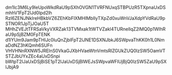 dm1lc3M6Ly9leUpoWkdRaU9pSXhOVGN1TVRFNUxqSTBPUzR5TXpnaUxDSmhhV1FpT2lJd0lpd2lh
Rzl6ZENJNklreHBkbVZ6ZEhKbFlXMHlMblIyTXpZd0xuWnVJaXdpYVdRaU9pSTNOR1JpTjJOaU5T
MHhZVEJtTFRSaVkyVXRZak13TVMxak1tWTVZakl4TURnellqZ2lMQ0p1WlhRaU9pSjBZM0FpTENK
d1lYUm9Jam9pTHlJc0luQnZjblFpT2lJNE1DSXNJbkJ6SWpvaThKK0h1L0NmaDdNZ3hKQmh6SUFn
VHVHNnRXNW5JRElnS0VkaGJXbHVaeWtnVmtsRlZGUkZUQ0lzSW5OamVTSTZJbUYxZEc4aUxDSnpi
bWtpT2lJaUxDSjBiSE1pT2lJaUxDSjBlWEJsSWpvaWFIUjBjQ0lzSW5ZaU9pSXlJbjA9
